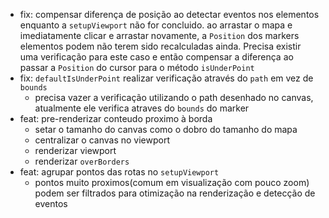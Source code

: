 - fix: compensar diferença de posição ao detectar eventos nos elementos enquanto a `setupViewport` não for concluido.
  ao arrastar o mapa e imediatamente clicar e arrastar novamente, a `Position` dos markers elementos podem não terem sido recalculadas ainda. Precisa existir uma verificação para este caso e então compensar a diferença ao passar a `Position` do cursor para o método `isUnderPoint`
- fix: `defaultIsUnderPoint` realizar verificação através do `path` em vez de `bounds`
  - precisa vazer a verificação utilizando o path desenhado no canvas, atualmente ele verifica atraves do `bounds` do marker
- feat: pre-renderizar conteudo proximo à borda
  - setar o tamanho do canvas como o dobro do tamanho do mapa
  - centralizar o canvas no viewport
  - renderizar viewport
  - renderizar `overBorders`
- feat: agrupar pontos das rotas no `setupViewport`
  - pontos muito proximos(comum em visualização com pouco zoom) podem ser filtrados para otimização na renderização e detecção de eventos
